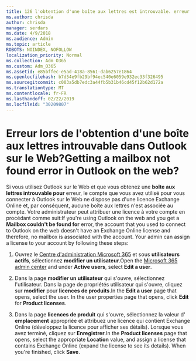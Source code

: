 ```yaml
---
title: 126 l'obtention d'une boîte aux lettres est introuvable. erreur dans OWA?
ms.author: chrisda
author: chrisda
manager: serdars
ms.date: 4/9/2018
ms.audience: Admin
ms.topic: article
ROBOTS: NOINDEX, NOFOLLOW
localization_priority: Normal
ms.collection: Adm_O365
ms.custom: Adm_O365
ms.assetid: e85bffec-e5ad-418a-8561-dab6257e1864
ms.openlocfilehash: b7d54e9fb29bf94ec540e6059e932ec33f326495
ms.sourcegitcommit: c003a5db7edc3a44fb5b31b46cd45f12b62d172a
ms.translationtype: MT
ms.contentlocale: fr-FR
ms.lasthandoff: 02/22/2019
ms.locfileid: "30209807"
---
```

# <a name="getting-a-mailbox-not-found-error-in-outlook-on-the-web"></a><span data-ttu-id="6dad3-102">Erreur lors de l'obtention d'une boîte aux lettres introuvable dans Outlook sur le Web?</span><span class="sxs-lookup"><span data-stu-id="6dad3-102">Getting a mailbox not found error in Outlook on the web?</span></span>

<span data-ttu-id="6dad3-p101">Si vous utilisez Outlook sur le Web et que vous obtenez une **boîte aux lettres introuvable pour** erreur, le compte que vous avez utilisé pour vous connecter à Outlook sur le Web ne dispose pas d'une licence Exchange Online et, par conséquent, aucune boîte aux lettres n'est associée au compte. Votre administrateur peut attribuer une licence à votre compte en procédant comme suit:</span><span class="sxs-lookup"><span data-stu-id="6dad3-p101">If you're using Outlook on the web and you get a **Mailbox couldn't be found for** error, the account that you used to connect to Outlook on the web doesn't have an Exchange Online license and therefore, no mailbox is associated with the account. Your admin can assign a license to your account by following these steps:</span></span> 
  
1. <span data-ttu-id="6dad3-105">Ouvrez le [Centre d'administration Microsoft 365](https://portal.office.com/adminportal/home#/homepage) et sous **utilisateurs actifs**, sélectionnez **modifier un utilisateur**.</span><span class="sxs-lookup"><span data-stu-id="6dad3-105">Open the [Microsoft 365 admin center](https://portal.office.com/adminportal/home#/homepage) and under **Active users**, select **Edit a user**.</span></span>
    
2. <span data-ttu-id="6dad3-p102">Dans la page **modifier un utilisateur** qui s'ouvre, sélectionnez l'utilisateur. Dans la page de propriétés utilisateur qui s'ouvre, cliquez sur **modifier** pour **licences de produits**.</span><span class="sxs-lookup"><span data-stu-id="6dad3-p102">In the **Edit a user** page that opens, select the user. In the user properties page that opens, click **Edit** for **Product licenses**.</span></span>
    
3. <span data-ttu-id="6dad3-p103">Dans la page **licences de produit** qui s'ouvre, sélectionnez la valeur d' **emplacement** appropriée et attribuez une licence qui contient Exchange Online (développez la licence pour afficher ses détails). Lorsque vous avez terminé, cliquez sur **Enregistrer**.</span><span class="sxs-lookup"><span data-stu-id="6dad3-p103">In the **Product licenses** page that opens, select the appropriate **Location** value, and assign a license that contains Exchange Online (expand the license to see its details). When you're finished, click **Save**.</span></span>
    

